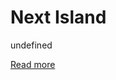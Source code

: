 # Next Island

undefined

[Read more](https://velog.io/@deepsea/%EB%84%A5%EC%8A%A4%ED%8A%B8-%EC%95%84%EC%9D%BC%EB%9E%9C%EB%93%9C)